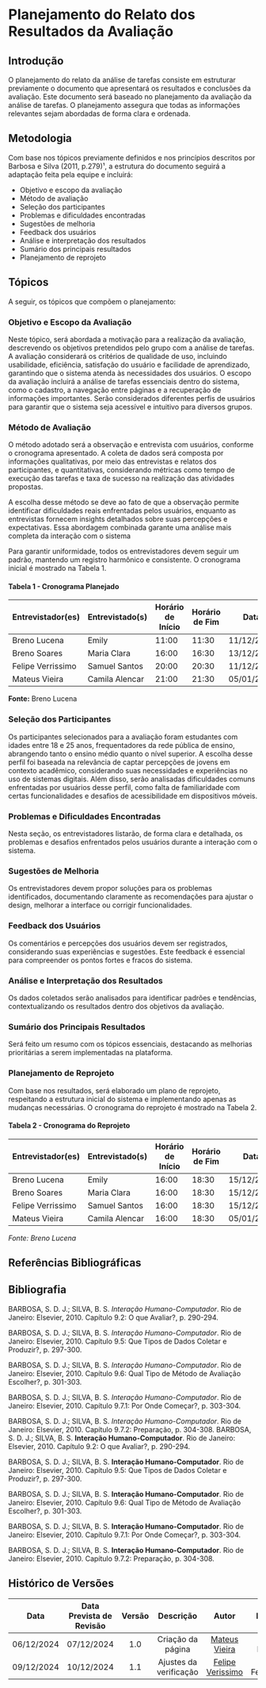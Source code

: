 # Planejamento do Relato dos Resultados da Avaliação

## Introdução

O planejamento do relato da análise de tarefas consiste em estruturar previamente o documento que apresentará os resultados e conclusões da avaliação. Este documento será baseado no planejamento da avaliação da análise de tarefas. O planejamento assegura que todas as informações relevantes sejam abordadas de forma clara e ordenada.

## Metodologia

Com base nos tópicos previamente definidos e nos princípios descritos por Barbosa e Silva (2011, p.279)¹, a estrutura do documento seguirá a adaptação feita pela equipe e incluirá:

- Objetivo e escopo da avaliação
- Método de avaliação
- Seleção dos participantes
- Problemas e dificuldades encontradas
- Sugestões de melhoria
- Feedback dos usuários
- Análise e interpretação dos resultados
- Sumário dos principais resultados
- Planejamento de reprojeto

## Tópicos

A seguir, os tópicos que compõem o planejamento:

### Objetivo e Escopo da Avaliação

Neste tópico, será abordada a motivação para a realização da avaliação, descrevendo os objetivos pretendidos pelo grupo com a análise de tarefas. A avaliação considerará os critérios de qualidade de uso, incluindo usabilidade, eficiência, satisfação do usuário e facilidade de aprendizado, garantindo que o sistema atenda às necessidades dos usuários. O escopo da avaliação incluirá a análise de tarefas essenciais dentro do sistema, como o cadastro, a navegação entre páginas e a recuperação de informações importantes. Serão considerados diferentes perfis de usuários para garantir que o sistema seja acessível e intuitivo para diversos grupos.

### Método de Avaliação

O método adotado será a observação e entrevista com usuários, conforme o cronograma apresentado. A coleta de dados será composta por informações qualitativas, por meio das entrevistas e relatos dos participantes, e quantitativas, considerando métricas como tempo de execução das tarefas e taxa de sucesso na realização das atividades propostas. 

A escolha desse método se deve ao fato de que a observação permite identificar dificuldades reais enfrentadas pelos usuários, enquanto as entrevistas fornecem insights detalhados sobre suas percepções e expectativas. Essa abordagem combinada garante uma análise mais completa da interação com o sistema

Para garantir uniformidade, todos os entrevistadores devem seguir um padrão, mantendo um registro harmônico e consistente. O cronograma inicial é mostrado na Tabela 1.

#### Tabela 1 - Cronograma Planejado

| **Entrevistador(es)** | **Entrevistado(s)** | **Horário de Início** | **Horário de Fim** | **Data**   | **Local**  |
| --------------------- | ------------------- | --------------------- | ------------------ | ---------- | ---------- |
| Breno Lucena          | Emily               | 11:00                 | 11:30              | 11/12/2024 | Teams      |
| Breno Soares          | Maria Clara         | 16:00                 | 16:30              | 13/12/2024 | Teams      |
| Felipe Verrissimo     | Samuel Santos       | 20:00                 | 20:30              | 11/12/2024 | Teams      |
| Mateus Vieira         | Camila Alencar      | 21:00                 | 21:30              | 05/01/2024 | Presencial |

**Fonte:** Breno Lucena

### Seleção dos Participantes

Os participantes selecionados para a avaliação foram estudantes com idades entre 18 e 25 anos, frequentadores da rede pública de ensino, abrangendo tanto o ensino médio quanto o nível superior. A escolha desse perfil foi baseada na relevância de captar percepções de jovens em contexto acadêmico, considerando suas necessidades e experiências no uso de sistemas digitais. Além disso, serão analisadas dificuldades comuns enfrentadas por usuários desse perfil, como falta de familiaridade com certas funcionalidades e desafios de acessibilidade em dispositivos móveis.

### Problemas e Dificuldades Encontradas

Nesta seção, os entrevistadores listarão, de forma clara e detalhada, os problemas e desafios enfrentados pelos usuários durante a interação com o sistema.

### Sugestões de Melhoria

Os entrevistadores devem propor soluções para os problemas identificados, documentando claramente as recomendações para ajustar o design, melhorar a interface ou corrigir funcionalidades.

### Feedback dos Usuários

Os comentários e percepções dos usuários devem ser registrados, considerando suas experiências e sugestões. Este feedback é essencial para compreender os pontos fortes e fracos do sistema.

### Análise e Interpretação dos Resultados

Os dados coletados serão analisados para identificar padrões e tendências, contextualizando os resultados dentro dos objetivos da avaliação.

### Sumário dos Principais Resultados

Será feito um resumo com os tópicos essenciais, destacando as melhorias prioritárias a serem implementadas na plataforma.

### Planejamento de Reprojeto

Com base nos resultados, será elaborado um plano de reprojeto, respeitando a estrutura inicial do sistema e implementando apenas as mudanças necessárias. O cronograma do reprojeto é mostrado na Tabela 2.

#### Tabela 2 - Cronograma do Reprojeto

| **Entrevistador(es)** | **Entrevistado(s)** | **Horário de Início** | **Horário de Fim** | **Data**   | **Local**  |
| --------------------- | ------------------- | --------------------- | ------------------ | ---------- | ---------- |
| Breno Lucena          | Emily               | 16:00                 | 18:30              | 15/12/2024 | Teams      |
| Breno Soares          | Maria Clara         | 16:00                 | 18:30              | 15/12/2024 | Teams      |
| Felipe Verrissimo     | Samuel Santos       | 16:00                 | 18:30              | 15/12/2024 | Teams      |
| Mateus Vieira         | Camila Alencar      | 16:00                 | 18:30              | 05/01/2024 | Presencial |

_Fonte: Breno Lucena_

## Referências Bibliográficas



## Bibliografia

BARBOSA, S. D. J.; SILVA, B. S. *Interação Humano-Computador*. Rio de Janeiro: Elsevier, 2010. Capítulo 9.2: O que Avaliar?, p. 290-294.

BARBOSA, S. D. J.; SILVA, B. S. *Interação Humano-Computador*. Rio de Janeiro: Elsevier, 2010. Capítulo 9.5: Que Tipos de Dados Coletar e Produzir?, p. 297-300.

BARBOSA, S. D. J.; SILVA, B. S. *Interação Humano-Computador*. Rio de Janeiro: Elsevier, 2010. Capítulo 9.6: Qual Tipo de Método de Avaliação Escolher?, p. 301-303.

BARBOSA, S. D. J.; SILVA, B. S. *Interação Humano-Computador*. Rio de Janeiro: Elsevier, 2010. Capítulo 9.7.1: Por Onde Começar?, p. 303-304.

BARBOSA, S. D. J.; SILVA, B. S. *Interação Humano-Computador*. Rio de Janeiro: Elsevier, 2010. Capítulo 9.7.2: Preparação, p. 304-308.
BARBOSA, S. D. J.; SILVA, B. S. **Interação Humano-Computador**. Rio de Janeiro: Elsevier, 2010. Capítulo 9.2: O que Avaliar?, p. 290-294.

BARBOSA, S. D. J.; SILVA, B. S. **Interação Humano-Computador**. Rio de Janeiro: Elsevier, 2010. Capítulo 9.5: Que Tipos de Dados Coletar e Produzir?, p. 297-300.

BARBOSA, S. D. J.; SILVA, B. S. **Interação Humano-Computador**. Rio de Janeiro: Elsevier, 2010. Capítulo 9.6: Qual Tipo de Método de Avaliação Escolher?, p. 301-303.

BARBOSA, S. D. J.; SILVA, B. S. **Interação Humano-Computador**. Rio de Janeiro: Elsevier, 2010. Capítulo 9.7.1: Por Onde Começar?, p. 303-304.

BARBOSA, S. D. J.; SILVA, B. S. **Interação Humano-Computador**. Rio de Janeiro: Elsevier, 2010. Capítulo 9.7.2: Preparação, p. 304-308.

## Histórico de Versões

|    Data    | Data Prevista de Revisão | Versão |       Descrição        |                       Autor                       |     Revisor     |
| :--------: | :----------------------: | :----: | :--------------------: | :-----------------------------------------------: | :-------------: |
| 06/12/2024 |        07/12/2024        |  1.0   |   Criação da página    |    [Mateus Vieira](https://github.com/matix0)     |  Breno Lucena   |
| 09/12/2024 |        10/12/2024        |  1.1   | Ajustes da verificação | [Felipe Verissimo](https://github.com/verissimoo) | Breno Fernandes |
